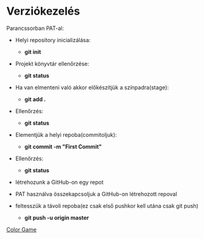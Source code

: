 
# Verziókezelés 

Parancssorban PAT-al:

- Helyi repository inicializálása:
    - **git init**

- Projekt könyvtár ellenőrzése:
    - **git status**

- Ha van elmenteni való akkor előkészítjük a színpadra(stage):
    - **git add .**

- Ellenőrzés:
    - **git status**

- Elementjük a helyi repoba(commitoljuk):
    - **git commit -m "First Commit"**

- Ellenőrzés:
    - **git status**

- létrehozunk a GitHub-on egy repot
- PAT használva összekapcsoljuk a   GitHub-on létrehozott repoval

- feltesszük a távoli repoba(ez csak első pushkor kell utána csak git push)
    - **git push -u origin master**

[Color Game](https://patrik930.github.io/ColorGame/)
